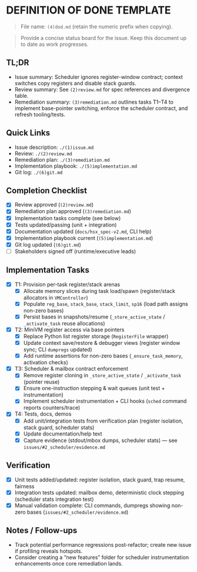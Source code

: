 # DEFINITION OF DONE TEMPLATE

> File name: `(4)dod.md` (retain the numeric prefix when copying).

> Provide a concise status board for the issue. Keep this document up to date as work progresses.

## TL;DR
- Issue summary: Scheduler ignores register-window contract; context switches copy registers and disable stack guards.
- Review summary: See `(2)review.md` for spec references and divergence table.
- Remediation summary: `(3)remediation.md` outlines tasks T1–T4 to implement base-pointer switching, enforce the scheduler contract, and refresh tooling/tests.

## Quick Links
- Issue description: `./(1)issue.md`
- Review: `./(2)review.md`
- Remediation plan: `./(3)remediation.md`
- Implementation playbook: `./(5)implementation.md`
- Git log: `./(6)git.md`

## Completion Checklist
- [x] Review approved (`(2)review.md`)
- [x] Remediation plan approved (`(3)remediation.md`)
- [x] Implementation tasks complete (see below)
- [x] Tests updated/passing (unit + integration)
- [x] Documentation updated (`docs/hsx_spec-v2.md`, CLI help)
- [x] Implementation playbook current (`(5)implementation.md`)
- [x] Git log updated (`(6)git.md`)
- [ ] Stakeholders signed off (runtime/executive leads)

## Implementation Tasks
- [x] T1: Provision per-task register/stack arenas
  - [x] Allocate memory slices during task load/spawn (register/stack allocators in `VMController`)
  - [x] Populate `reg_base`, `stack_base`, `stack_limit`, `sp16` (load path assigns non-zero bases)
  - [x] Persist bases in snapshots/resume (`_store_active_state` / `_activate_task` reuse allocations)
- [x] T2: MiniVM register access via base pointers
  - [x] Replace Python list register storage (`RegisterFile` wrapper)
  - [x] Update context save/restore & debugger views (register window sync; CLI `dumpregs` updated)
  - [x] Add runtime assertions for non-zero bases (`_ensure_task_memory`, activation checks)
- [x] T3: Scheduler & mailbox contract enforcement
  - [x] Remove register cloning in `_store_active_state` / `_activate_task` (pointer reuse)
  - [x] Ensure one-instruction stepping & wait queues (unit test + instrumentation)
  - [x] Implement scheduler instrumentation + CLI hooks (`sched` command reports counters/trace)
- [x] T4: Tests, docs, demos
  - [x] Add unit/integration tests from verification plan (register isolation, stack guard, scheduler stats)
  - [x] Update documentation/help text
  - [x] Capture evidence (stdout/mbox dumps, scheduler stats) — see `issues/#2_scheduler/evidence.md`

## Verification
- [x] Unit tests added/updated: register isolation, stack guard, trap resume, fairness
- [x] Integration tests updated: mailbox demo, deterministic clock stepping (scheduler stats integration test)
- [x] Manual validation complete: CLI commands, dumpregs showing non-zero bases (`issues/#2_scheduler/evidence.md`)

## Notes / Follow-ups
- Track potential performance regressions post-refactor; create new issue if profiling reveals hotspots.
- Consider creating a “new features” folder for scheduler instrumentation enhancements once core remediation lands.
